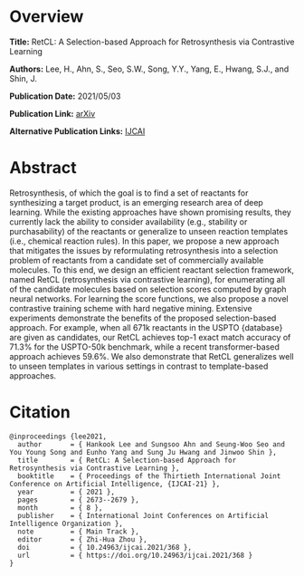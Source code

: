 # Overview
**Title:**
RetCL: A Selection-based Approach for Retrosynthesis via Contrastive Learning

**Authors:**
Lee, H., Ahn, S., Seo, S.W., Song, Y.Y., Yang, E., Hwang, S.J., and Shin, J.

**Publication Date:**
2021/05/03

**Publication Link:**
[arXiv](https://arxiv.org/abs/2105.00795)

**Alternative Publication Links:**
[IJCAI](https://www.ijcai.org/proceedings/2021/368)


# Abstract
Retrosynthesis, of which the goal is to find a set of reactants for synthesizing a target product, is an emerging research area of deep learning. 
While the existing approaches have shown promising results, they currently lack the ability to consider availability (e.g., stability or purchasability) of the reactants or generalize to unseen reaction templates (i.e., chemical reaction rules). 
In this paper, we propose a new approach that mitigates the issues by reformulating retrosynthesis into a selection problem of reactants from a candidate set of commercially available molecules. 
To this end, we design an efficient reactant selection framework, named RetCL (retrosynthesis via contrastive learning), for enumerating all of the candidate molecules based on selection scores computed by graph neural networks. 
For learning the score functions, we also propose a novel contrastive training scheme with hard negative mining. 
Extensive experiments demonstrate the benefits of the proposed selection-based approach. For example, when all 671k reactants in the USPTO {database} are given as candidates, our RetCL achieves top-1 exact match accuracy of 71.3% for the USPTO-50k benchmark, while a recent transformer-based approach achieves 59.6%. 
We also demonstrate that RetCL generalizes well to unseen templates in various settings in contrast to template-based approaches.


# Citation
```
@inproceedings {lee2021,
  author       = { Hankook Lee and Sungsoo Ahn and Seung-Woo Seo and You Young Song and Eunho Yang and Sung Ju Hwang and Jinwoo Shin },
  title        = { RetCL: A Selection-based Approach for Retrosynthesis via Contrastive Learning },
  booktitle    = { Proceedings of the Thirtieth International Joint Conference on Artificial Intelligence, {IJCAI-21} },
  year         = { 2021 },
  pages        = { 2673--2679 },
  month        = { 8 },
  publisher    = { International Joint Conferences on Artificial Intelligence Organization },
  note         = { Main Track },
  editor       = { Zhi-Hua Zhou },
  doi          = { 10.24963/ijcai.2021/368 },
  url          = { https://doi.org/10.24963/ijcai.2021/368 }
}
```
